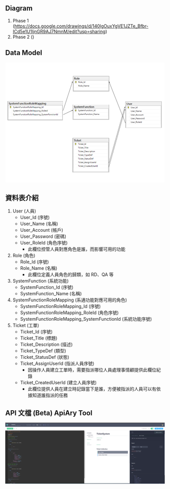 ## Diagram
1. Phase 1 (https://docs.google.com/drawings/d/140lgOuxYgVE1JZTe_Bfbr-ICd5e1U1IjnGR9AJ7NmnM/edit?usp=sharing)
2. Phase 2 ()

## Data Model
<img src="./Table Schema.png">

## 資料表介紹
1. User (人員)
   - User_Id (序號)
   - User_Name (名稱)
   - User_Account (帳戶)
   - User_Password (密碼)
   - User_RoleId (角色序號)
     - 此欄位控管人員對應角色是誰，而影響可用的功能
2. Role (角色)
   - Role_Id (序號)
   - Role_Name (名稱)
     - 此欄位定義人員角色的歸類，如 RD、QA 等
3. SystemFunction (系統功能)
   - SystemFunction_Id (序號)
   - SystemFunction_Name (名稱)
4. SystemFunctionRoleMapping (系通功能對應可用的角色)
   - SystemFunctionRoleMapping_Id (序號)
   - SystemFunctionRoleMapping_RoleId (角色序號)
   - SystemFunctionRoleMapping_SystemFunctionId (系統功能序號)
5. Ticket (工單)
   - Ticket_Id (序號)
   - Ticket_Title (標題)
   - Ticket_Description (描述)
   - Ticket_TypeDef (類型)
   - Ticket_StatusDef (狀態)
   - Ticket_AssignUserId (指派人員序號)
     - 因操作人員建立工單時，需要指派哪位人員處理事情顧提供此欄位紀錄
   - Ticket_CreatedUserId (建立人員序號)
     - 此欄位提供人員在建立時記錄當下是誰，方便被指派的人員可以有依據知道誰指派的任務

## API 文檔 (Beta) ApiAry Tool
<img src="./API Sample.PNG">

